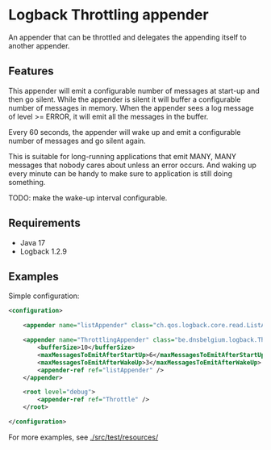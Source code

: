 # Logback Throttling appender

An appender that can be throttled and delegates the appending itself to another appender.

## Features

This appender will emit a configurable number of messages at start-up and then go silent.
While the appender is silent it will buffer a configurable number of messages in memory.
When the appender sees a log message of level >= ERROR, it will emit all the messages in the buffer.

Every 60 seconds, the appender will wake up and emit a configurable number of messages and go silent again.

This is suitable for long-running applications that emit MANY, MANY messages that nobody cares about
unless an error occurs.
And waking up every minute can be handy to make sure to application is still doing something.

TODO: make the wake-up interval configurable.

## Requirements

- Java 17
- Logback 1.2.9


## Examples

Simple configuration:

```xml
<configuration>

    <appender name="listAppender" class="ch.qos.logback.core.read.ListAppender"/>

    <appender name="ThrottlingAppender" class="be.dnsbelgium.logback.ThrottlingAppender">
        <bufferSize>10</bufferSize>
        <maxMessagesToEmitAfterStartUp>6</maxMessagesToEmitAfterStartUp>
        <maxMessagesToEmitAfterWakeUp>3</maxMessagesToEmitAfterWakeUp>
        <appender-ref ref="listAppender" />
    </appender>

    <root level="debug">
        <appender-ref ref="Throttle" />
    </root>

</configuration>
```

For more examples, see [./src/test/resources/](./src/test/resources/)
